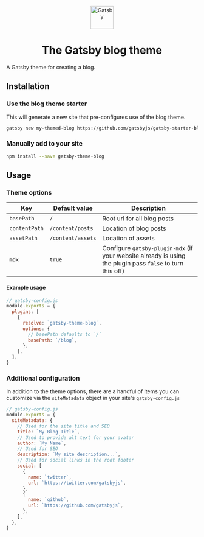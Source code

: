 <p align="center">
  <a href="https://www.gatsbyjs.org">
    <img alt="Gatsby" src="https://www.gatsbyjs.org/monogram.svg" width="60" />
  </a>
</p>
<h1 align="center">
  The Gatsby blog theme
</h1>

A Gatsby theme for creating a blog.

## Installation

### Use the blog theme starter

This will generate a new site that pre-configures use of the blog theme.

```sh
gatsby new my-themed-blog https://github.com/gatsbyjs/gatsby-starter-blog-theme
```

### Manually add to your site

```sh
npm install --save gatsby-theme-blog
```

## Usage

### Theme options

| Key           | Default value     | Description                                                                                               |
| ------------- | ----------------- | --------------------------------------------------------------------------------------------------------- |
| `basePath`    | `/`               | Root url for all blog posts                                                                               |
| `contentPath` | `/content/posts`  | Location of blog posts                                                                                    |
| `assetPath`   | `/content/assets` | Location of assets                                                                                        |
| `mdx`         | `true`            | Configure `gatsby-plugin-mdx` (if your website already is using the plugin pass `false` to turn this off) |

#### Example usage

```js
// gatsby-config.js
module.exports = {
  plugins: [
    {
      resolve: `gatsby-theme-blog`,
      options: {
        // basePath defaults to `/`
        basePath: `/blog`,
      },
    },
  ],
}
```

### Additional configuration

In addition to the theme options, there are a handful of items you can customize via the `siteMetadata` object in your site's `gatsby-config.js`

```js
// gatsby-config.js
module.exports = {
  siteMetadata: {
    // Used for the site title and SEO
    title: `My Blog Title`,
    // Used to provide alt text for your avatar
    author: `My Name`,
    // Used for SEO
    description: `My site description...`,
    // Used for social links in the root footer
    social: [
      {
        name: `twitter`,
        url: `https://twitter.com/gatsbyjs`,
      },
      {
        name: `github`,
        url: `https://github.com/gatsbyjs`,
      },
    ],
  },
}
```
